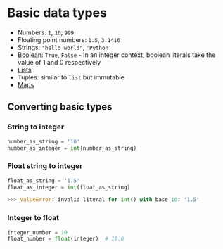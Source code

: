 # Basic data types

- Numbers: `1`, `10`, `999`
- Floating point numbers: `1.5`, `3.1416`
- Strings: `"hello world"`, `'Python'`
- [Boolean](boolean.md): `True`, `False`
      - In an integer context, boolean literals take the value of 1 and 0 respectively
- [Lists](lists.md)
- Tuples: similar to `list` but immutable
- [Maps](maps.md)

## Converting basic types

### String to integer

```python
number_as_string = '10'
number_as_integer = int(number_as_string)
```

### Float string to integer

```python
float_as_string = '1.5'
float_as_integer = int(float_as_string)

>>> ValueError: invalid literal for int() with base 10: '1.5'
```

### Integer to float

```python
integer_number = 10
float_number = float(integer)  # 10.0
```
